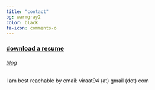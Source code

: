 ```yaml
---
title: "contact"
bg: warmgray2
color: black
fa-icon: comments-o
---
```


<h3><a href="/var.pdf" target="_blank">download a resume</a></h3>
<h6><a href="http://viraataryabumi.in" target="_blank">blog</a></h6>

<span class="contacticon center">
	<a href="mailto:viraat94@gmail.com"><i class="fa fa-envelope-square"></i></a>
	<a href="https://www.linkedin.com/pub/viraat94" target="_blank"><i class="fa fa-linkedin-square"></i></a>
	<a href="https://github.com/var7" target="_blank"><i class="fa fa-github-square"></i></a>
	<a href="https://twitter.com/viraat7" target="_blank"><i class="fa fa-twitter-square"></i></a>
	<a href="https://www.facebook.com/viraat94" target="_blank"><i class="fa fa-facebook-square"></i></a>
	<a href="https://www.facebook.com/var7photography" target="_blank"><i class="fa fa-camera-retro"></i></a>
</span>

<div class="center">I am best reachable by email: viraat94 (at) gmail (dot) com</div>
